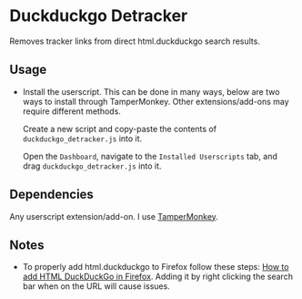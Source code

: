 # Duckduckgo Detracker

Removes tracker links from direct html.duckduckgo search results.

## Usage

- Install the userscript. This can be done in many ways, below are two ways to install through TamperMonkey. Other extensions/add-ons may require different methods.

    Create a new script and copy-paste the contents of `duckduckgo_detracker.js` into it.

    Open the `Dashboard`, navigate to the `Installed Userscripts` tab, and drag `duckduckgo_detracker.js` into it.

## Dependencies

Any userscript extension/add-on. I use [TamperMonkey](https://www.tampermonkey.net/).

## Notes

- To properly add html.duckduckgo to Firefox follow these steps: [How to add HTML DuckDuckGo in Firefox](../../notes/firefox_how_to_add_html_ddg.md). Adding it by right clicking the search bar when on the URL will cause issues.
